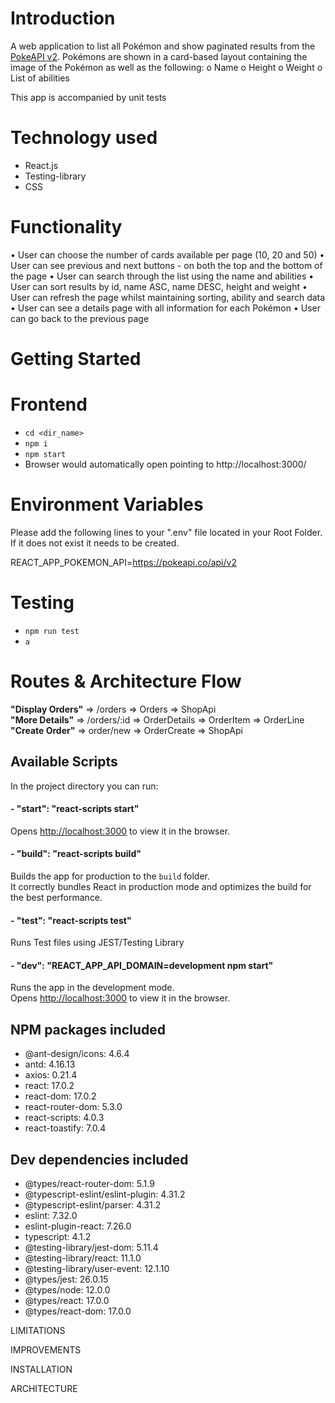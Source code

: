 # Introduction
A  web application to list all Pokémon and show paginated results from the [PokeAPI v2](https://pokeapi.co/docs/v2). Pokémons are shown in a card-based layout containing the image of the Pokémon as well as the following:
  o Name
  o Height
  o Weight
  o List of abilities

This app is accompanied by unit tests

# Technology used
- React.js
- Testing-library
- CSS

# Functionality
• User can choose the number of cards available per page (10, 20 and 50)
• User can see previous and next buttons - on both the top and the bottom of the page
• User can search through the list using the name and abilities
• User can sort results by id, name ASC, name DESC, height and weight
• User can refresh the page whilst maintaining sorting, ability and search data
• User can see a details page with all information for each Pokémon
• User can go back to the previous page

# Getting Started

# Frontend
- `cd <dir_name>`
- `npm i`
- `npm start`
- Browser would automatically open pointing to http://localhost:3000/

# Environment Variables
Please add the following lines to your ".env" file located in your Root Folder. If it does not exist it needs to be created.

REACT_APP_POKEMON_API=https://pokeapi.co/api/v2

# Testing 
- `npm run test`
- `a`

# Routes & Architecture Flow
**"Display Orders"**  => /orders     => Orders        => ShopApi \
**"More Details"**    => /orders/:id => OrderDetails  => OrderItem  => OrderLine \
**"Create Order"**    => order/new   => OrderCreate   => ShopApi

## Available Scripts
In the project directory you can run:
#### - "start": "react-scripts start"
Opens [http://localhost:3000](http://localhost:3000) to view it in the browser.

#### - "build": "react-scripts build"
Builds the app for production to the `build` folder.\
It correctly bundles React in production mode and optimizes the build for the best performance.

#### - "test": "react-scripts test"
Runs Test files using JEST/Testing Library

#### - "dev": "REACT_APP_API_DOMAIN=development npm start"
Runs the app in the development mode.\
Opens [http://localhost:3000](http://localhost:3000) to view it in the browser.

## NPM packages included
- @ant-design/icons: 4.6.4
- antd: 4.16.13
- axios: 0.21.4
- react: 17.0.2
- react-dom: 17.0.2
- react-router-dom: 5.3.0
- react-scripts: 4.0.3
- react-toastify: 7.0.4

## Dev dependencies included
- @types/react-router-dom: 5.1.9
- @typescript-eslint/eslint-plugin: 4.31.2
- @typescript-eslint/parser: 4.31.2
- eslint: 7.32.0
- eslint-plugin-react: 7.26.0
- typescript: 4.1.2
- @testing-library/jest-dom: 5.11.4
- @testing-library/react: 11.1.0
- @testing-library/user-event: 12.1.10
- @types/jest: 26.0.15
- @types/node: 12.0.0
- @types/react: 17.0.0
- @types/react-dom: 17.0.0


LIMITATIONS

IMPROVEMENTS

INSTALLATION

ARCHITECTURE